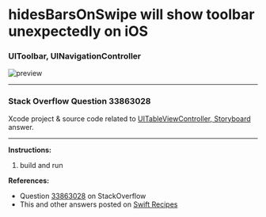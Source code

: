 # hidesBarsOnSwipe will show toolbar unexpectedly on iOS
### UIToolbar, UINavigationController

![preview](https://i.stack.imgur.com/hc5F8.png)

---

### Stack Overflow Question 33863028

Xcode project & source code related to [UITableViewController, Storyboard](https://stackoverflow.com/questions/33863028/hidesbarsonswipe-will-show-toolbar-unexpectedly/33864927#33864927) answer.

---

**Instructions:**

1. build and run

**References:**

- Question [33863028](https://stackoverflow.com/questions/33863028) on StackOverflow
- This and other answers posted on [Swift Recipes](http://swiftarchitect.com/recipes/)

